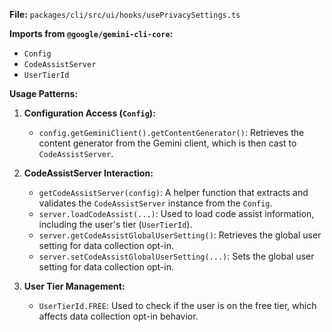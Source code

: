 **File:** `packages/cli/src/ui/hooks/usePrivacySettings.ts`

**Imports from `@google/gemini-cli-core`:**
- `Config`
- `CodeAssistServer`
- `UserTierId`

**Usage Patterns:**
1.  **Configuration Access (`Config`):**
    *   `config.getGeminiClient().getContentGenerator()`: Retrieves the content generator from the Gemini client, which is then cast to `CodeAssistServer`.

2.  **CodeAssistServer Interaction:**
    *   `getCodeAssistServer(config)`: A helper function that extracts and validates the `CodeAssistServer` instance from the `Config`.
    *   `server.loadCodeAssist(...)`: Used to load code assist information, including the user's tier (`UserTierId`).
    *   `server.getCodeAssistGlobalUserSetting()`: Retrieves the global user setting for data collection opt-in.
    *   `server.setCodeAssistGlobalUserSetting(...)`: Sets the global user setting for data collection opt-in.

3.  **User Tier Management:**
    *   `UserTierId.FREE`: Used to check if the user is on the free tier, which affects data collection opt-in behavior.